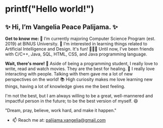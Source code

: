 <h1> printf("Hello world!") </h1>
<h2> ✨ Hi, I’m Vangelia Peace Palijama. ✨ </h2>

<b> Get to know me: </b>
🌱 I’m currently majoring Computer Science Program (est. 2019) at BINUS University.
👀 I’m interested in learning things related to Artificial Intelligence and Design. It's fun!
👩🏻‍💻 Until now, I've been friends with C/C++, Java, SQL, HTML, CSS, and Java programming language.

<b> Wait, there's more! </b>
🤩 Aside of being a programming student, I really love to write, read and watch movies. They are the best for healing.
🙌 I really love interacting with people. Talking with them gave me a lot of new perspectives on the world!
📚 High curiosity makes me love learning new things, having a lot of knowledge gives me the best feeling.

I'm not the best, but I am always willing to be a great, well-mannered and impactful person in the future; 
to be the best version of myself. 😄

"Dream, pray, believe, work hard, and make it happen."

- 📫 Reach me at: palijama.vangelia@gmail.com

<!---
vangeliapeace/vangeliapeace is a ✨ special ✨ repository because its `README.md` (this file) appears on your GitHub profile.
You can click the Preview link to take a look at your changes.
--->
